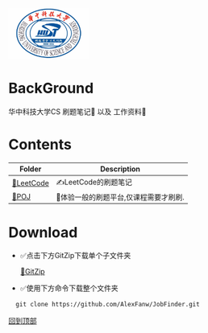 <img src="./asset/hust.jpg" width="" height="100"/>

# BackGround
华中科技大学CS 刷题笔记💯 以及 工作资料💾

# Contents

| Folder                  | Description                           |
| ----------------------- | ------------------------------------- |
| [🤵LeetCode](./LeetCode) | ✍️LeetCode的刷题笔记                   |
| [🤵POJ](./POJ)           | 🐛体验一般的刷题平台,仅课程需要才刷刷. |



# Download

* ✅点击下方GitZip下载单个子文件夹

    [📁GitZip](http://kinolien.github.io/gitzip/)

* ✅使用下方命令下载整个文件夹

```markdown
  git clone https://github.com/AlexFanw/JobFinder.git
```









[回到顶部](#readme)